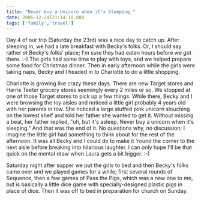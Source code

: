 ```yaml
---
title: "Never buy a Unicorn when it's Sleeping."
date: 2006-12-24T21:14:10.000
tags: ['family','travel']
---
```


Day 4 of our trip (Saturday the 23rd) was a nice day to catch up. After sleeping in, we had a late breakfast with Becky's folks. Or, I should say rather _at_ Becky's folks' place; I'm sure they had eaten hours before we got there. :-) The girls had some time to play with toys, and we helped prepare some food for Christmas dinner. Then in early afternoon while the girls were taking naps, Becky and I headed in to Charlotte to do a little shopping.

Charlotte is growing like crazy these days. There are new Target stores and Harris Teeter grocery stores seemingly every 2 miles or so. We stopped at one of those Target stores to pick up a few things. While there, Becky and I were browsing the toy aisles and noticed a little girl probably 4 years old with her parents in tow. She noticed a large stuffed pink unicorn slouching on the lowest shelf and told her father she wanted to get it. Without missing a beat, her father replied, "oh, but it's asleep. Never buy a unicorn when it's sleeping." And that was the end of it. No questions why, no discussion; I imagine the little girl had something to think about for the rest of the afternoon. It was all Becky and I could do to make it 'round the corner to the next aisle before breaking into hilarious laughter. I can only hope I'll be that quick on the mental draw when Laura gets a bit bigger. :-)

Saturday night after supper we put the girls to bed and then Becky's folks came over and we played games for a while; first several rounds of Sequence, then a few games of Pass the Pigs, which was a new one to me, but is basically a little dice game with specially-designed plastic pigs in place of dice. Then it was off to bed in preparation for church on Sunday.
